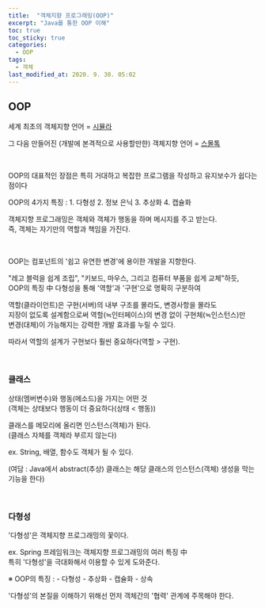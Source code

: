 ```yaml
---
title:  "객체지향 프로그래밍(OOP)"
excerpt: "Java를 통한 OOP 이해"
toc: true
toc_sticky: true
categories:
  - OOP
tags:
  - 객체
last_modified_at: 2020. 9. 30. 05:02
---
```


## OOP

세계 최초의 객체지향 언어 = [<U>시뮬라</U>](https://ko.wikipedia.org/wiki/%EC%8B%9C%EB%AE%AC%EB%9D%BC)

그 다음 만들어진 (개발에 본격적으로 사용할만한) 객체지향 언어 = [<U>스몰톡</U>](https://ko.wikipedia.org/wiki/%EC%8A%A4%EB%AA%B0%ED%86%A0%ED%81%AC)

<br/>

OOP의 대표적인 장점은 특히 거대하고 복잡한 프로그램을 작성하고 유지보수가 쉽다는 점이다 

OOP의 4가지 특징 : 1. 다형성 2. 정보 은닉 3. 추상화 4. 캡슐화

객체지향 프로그래밍은 객체와 객체가 행동을 하며 메시지를 주고 받는다.  
즉, 객체는 자기만의 역할과 책임을 가진다.

<br/>

OOP는 컴포넌트의 '쉽고 유연한 변경'에 용이한 개발을 지향한다.

"레고 블럭을 쉽게 조립", "키보드, 마우스, 그리고 컴퓨터 부품을 쉽게 교체"하듯,  
OOP의 특징 中 다형성을 통해 '역할'과 '구현'으로 명확히 구분하여  

역할(클라이언트)은 구현(서버)의 내부 구조를 몰라도, 변경사항을 몰라도  
지장이 없도록 설계함으로써 역할(≒인터페이스)의 변경 없이 구현체(≒인스턴스)만  
변경(대체)이 가능해지는 강력한 개발 효과를 누릴 수 있다.

따라서 역할의 설계가 구현보다 훨씬 중요하다(역할 > 구현).

<br/>

### 클래스  

상태(멤버변수)와 행동(메소드)을 가지는 어떤 것  
(객체는 상태보다 행동이 더 중요하다(상태 < 행동))

클래스를 메모리에 올리면 인스턴스(객체)가 된다.  
(클래스 자체를 객체라 부르지 않는다)

ex. String, 배열, 함수도 객체가 될 수 있다.

(여담 : Java에서 abstract(추상) 클래스는 해당 클래스의 인스턴스(객체) 생성을 막는 기능을 한다)

<br/>

### 다형성

'다형성'은 객체지향 프로그래밍의 꽃이다.

ex. Spring 프레임워크는 객체지향 프로그래밍의 여러 특징 中  
특히 '다형성'을 극대화해서 이용할 수 있게 도와준다.

※ OOP의 특징 : - 다형성 
                - 추상화 
                - 캡슐화 
                - 상속

'다형성'의 본질을 이해하기 위해선 먼저 객체간의 '협력' 관계에 주목해야 한다.

